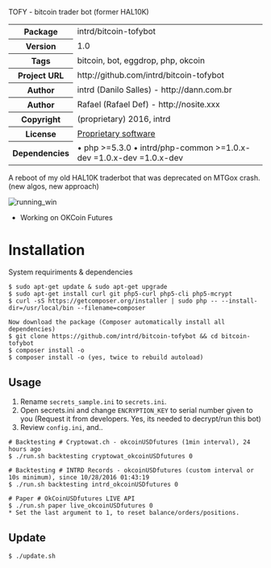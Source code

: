 <!-- docbloc -->
<span id='docbloc'>
TOFY - bitcoin trader bot (former HAL10K)
<table>
<tr>
<th>Package</th>
<td>intrd/bitcoin-tofybot</td>
</tr>
<tr>
<th>Version</th>
<td>1.0</td>
</tr>
<tr>
<th>Tags</th>
<td>bitcoin, bot, eggdrop, php, okcoin</td>
</tr>
<tr>
<th>Project URL</th>
<td>http://github.com/intrd/bitcoin-tofybot</td>
</tr>
<tr>
<th>Author</th>
<td>intrd (Danilo Salles) - http://dann.com.br
<tr>
<th>Author</th>
<td>Rafael (Rafael Def) - http://nosite.xxx</td>
<tr>
<th>Copyright</th>
<td>(proprietary) 2016, intrd</td>
</tr>
<tr>
<th>License</th>
<td><a href='https://en.wikipedia.org/wiki/Proprietary_software'>Proprietary software</a></td>
</tr>
<tr>
<th>Dependencies</th>
<td> &#8226; php >=5.3.0 &#8226; intrd/php-common >=1.0.x-dev <dev-master &#8226; intrd/sqlite-dbintrd >=1.0.x-dev <dev-master &#8226; intrd/php-mcrypt256CBC >=1.0.x-dev <dev-master &#8226; j7mbo/twitter-api-php dev-master</td>
</tr>
</table>
</span>
<!-- @docbloc 1.1 -->

A reboot of my old HAL10K traderbot that was deprecated on MTGox crash. (new algos, new approach)

![running_win](/imgs/output.gif?raw=true "sample")

* Working on OKCoin Futures

Installation
============

System requiriments & dependencies

```
$ sudo apt-get update & sudo apt-get upgrade
$ sudo apt-get install curl git php5-curl php5-cli php5-mcrypt 
$ curl -sS https://getcomposer.org/installer | sudo php -- --install-dir=/usr/local/bin --filename=composer

Now download the package (Composer automatically install all dependencies)
$ git clone https://github.com/intrd/bitcoin-tofybot && cd bitcoin-tofybot
$ composer install -o
$ composer install -o (yes, twice to rebuild autoload)

```
## Usage

1. Rename `secrets_sample.ini` to `secrets.ini`.  
2. Open secrets.ini and change `ENCRYPTION_KEY` to serial number given to you (Request it from developers. Yes, its needed to decrypt/run this bot) 
3. Review `config.ini`, and..

```
# Backtesting # Cryptowat.ch - okcoinUSDfutures (1min interval), 24 hours ago
$ ./run.sh backtesting cryptowat_okcoinUSDfutures 0

# Backtesting # INTRD Records - okcoinUSDfutures (custom interval or 10s minimum), since 10/28/2016 01:43:19
$ ./run.sh backtesting intrd_okcoinUSDfutures 0

# Paper # OkCoinUSDfutures LIVE API
$ ./run.sh paper live_okcoinUSDfutures 0
* Set the last argument to 1, to reset balance/orders/positions. 
```

## Update

```
$ ./update.sh

```

